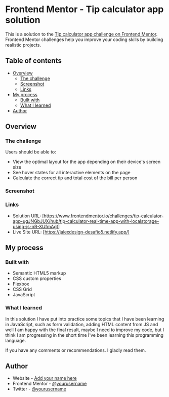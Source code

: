 # Frontend Mentor - Tip calculator app solution

This is a solution to the [Tip calculator app challenge on Frontend Mentor](https://www.frontendmentor.io/challenges/tip-calculator-app-ugJNGbJUX). Frontend Mentor challenges help you improve your coding skills by building realistic projects.

## Table of contents

- [Overview](#overview)
  - [The challenge](#the-challenge)
  - [Screenshot](#screenshot)
  - [Links](#links)
- [My process](#my-process)
  - [Built with](#built-with)
  - [What I learned](#what-i-learned)
- [Author](#author)

## Overview

### The challenge

Users should be able to:

- View the optimal layout for the app depending on their device's screen size
- See hover states for all interactive elements on the page
- Calculate the correct tip and total cost of the bill per person

### Screenshot



### Links

- Solution URL: [https://www.frontendmentor.io/challenges/tip-calculator-app-ugJNGbJUX/hub/tip-calculator-real-time-app-with-localstorage-using-js-nR-XUfmAgt]
- Live Site URL: [https://jalexdesign-desafio5.netlify.app/]

## My process

### Built with

- Semantic HTML5 markup
- CSS custom properties
- Flexbox
- CSS Grid
- JavaScript

### What I learned

In this solution I have put into practice some topics that I have been learning in JavaScript, such as form validation, adding HTML content from JS and well I am happy with the final result, maybe I need to improve my code, but I think I am progressing in the short time I've been learning this programming language.

If you have any comments or recommendations. I gladly read them.

## Author

- Website - [Add your name here](https://www.your-site.com)
- Frontend Mentor - [@yourusername](https://www.frontendmentor.io/profile/yourusername)
- Twitter - [@yourusername](https://www.twitter.com/yourusername)

